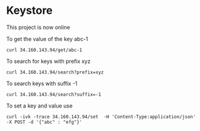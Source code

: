 # Keystore

This project is now online

To get the value of the key abc-1

`curl 34.160.143.94/get/abc-1`

To search for keys with prefix xyz

`curl 34.160.143.94/search?prefix=xyz`


To search keys with suffix -1


`curl 34.160.143.94/search?suffix=-1`


To set a key and value use

`curl -ivk -trace 34.160.143.94/set  -H 'Content-Type:application/json' -X POST -d '{"abc" : "efg"}'`


